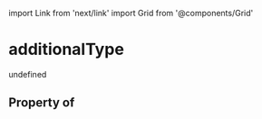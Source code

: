 import Link from 'next/link'
import Grid from '@components/Grid'

# additionalType

undefined

## Property of



